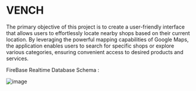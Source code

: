 # VENCH
The primary objective of this project is to create a user-friendly interface that allows users to effortlessly locate nearby shops based on their current location. By leveraging the powerful mapping capabilities of Google Maps, the application enables users to search for specific shops or explore various categories, ensuring convenient access to desired products and services.


FireBase Realtime Database Schema :

![image](https://github.com/sammmy047/VENCH/assets/76446088/4e976882-6935-475d-bf07-6546bc94b9fe)

